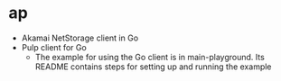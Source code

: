 # ap
* Akamai NetStorage client in Go
* Pulp client for Go
  * The example for using the Go client is in main-playground. Its README contains steps for setting up and running the example  
